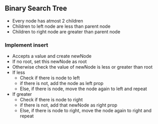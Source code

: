 ## Binary Search Tree

- Every node has atmost 2 children
- Children to left node are less than parent node
- Children to right node are greater than parent node

### Implement insert

- Accepts a value and create newNode
- If no root, set this newNode as root
- Otherwise check the value of newNode is less or greater than root
- If less
  - Check if there is node to left
  - if there is not, add the node as left prop
  - Else, if there is node, move the node again to left and repeat
- If greater
  - Check if there is node to right
  - if there is not, add that newNode as right prop
  - Else, if there is node to right, move the node again to right and repeat
